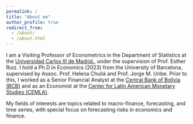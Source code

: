 ```yaml
---
permalink: /
title: "About me"
author_profile: true
redirect_from: 
  - /about/
  - /about.html
---
```


I am a Visiting Professor of Econometrics in the Department of Statistics at the <a href="https://www.uc3m.es/departamento-estadistica/inicio">Universidad Carlos III de Madrid.</a>,  under the supervision of Prof. Esther Ruiz. I hold a Ph.D in Economics (2023) from the University of Barcelona, supervised by Assoc. Prof. Helena Chuliá and Prof. Jorge M. Uribe. Prior to this, I worked as a Senior Financial Analyst at the <a href="https://www.bcb.gob.bo">Central Bank of Bolivia (BCB)</a> and as an Economist at the <a href="https://www.cemla.org/index.html">Center for Latin American Monetary Studies (CEMLA)</a>.

My fields of interests are topics related to macro-finance, forecasting, and time series, with special focus on forecasting risks in economics and finance.



